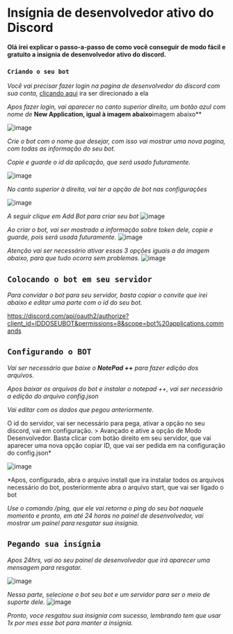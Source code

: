 # Insígnia de desenvolvedor ativo do Discord

**Olá irei explicar o passo-a-passo de como você conseguir de modo fácil e gratuito a insignia de desenvolvedor ativo do discord.**

### `Criando o seu bot`
*Você vai precisar fazer login na pagina de desenvolvedor do discord com sua conta,* [clicando aqui](https://discord.com/developers/applications) ira ser direcionado a ela

*Apos fazer login, vai aparecer no canto superior direito, um botão azul com nome de* **New Application, igual à imagem abaixo**imagem abaixo**

![image](https://user-images.githubusercontent.com/69323238/228051027-b2f0be87-a42b-4ee4-9bbb-709b2f8e94cc.png)

*Crie o bot com o nome que desejar, com isso vai mostrar uma nova pagina, com todas as informação do seu bot.*

*Copie e guarde o id da aplicação, que será usado futuramente.*

![image](https://user-images.githubusercontent.com/69323238/228052373-cdf73b12-b834-4880-b12b-c335403f1da3.png)

*No canto superior à direita, vai ter a opção de bot nas configurações*

![image](https://user-images.githubusercontent.com/69323238/228051551-8fb808ae-d9aa-4449-8bd8-a587ee35d62b.png)

*A seguir clique em Add Bot para criar seu bot*
![image](https://user-images.githubusercontent.com/69323238/228051833-85b33e6c-67c0-4760-a777-38ea6a8bbfa2.png)


*Ao criar o bot, vai ser mostrado a informação sobre token dele, copie e guarde, pois será usada futuramente.*
![image](https://user-images.githubusercontent.com/69323238/228052805-b8b44f4b-6691-49a6-ad91-1f5d3e60b40b.png)


*Atenção vai ser necessário ativar essas 3 opções iguais a da imagem abaixo, para que tudo ocorra sem problemas.*
![image](https://user-images.githubusercontent.com/69323238/228052634-ccf1c39d-a70e-46e0-9e85-09dedd5f2d71.png)


## ``Colocando o bot em seu servidor``

*Para convidar o bot para seu servidor, basta copiar o convite que irei abaixo e editar uma parte com o id do seu bot.*

https://discord.com/api/oauth2/authorize?client_id=IDDOSEUBOT&permissions=8&scope=bot%20applications.commands

## ``Configurando o BOT``

*Vai ser necessário que baixe o **NotePad ++** para fazer edição dos arquivos.*

*Apos baixar os arquivos do bot e instalar o notepad ++, vai ser necessário a edição do arquivo config.json*

*Vai editar com os dados que pegou anteriormente.*

O id do servidor, vai ser necessário para pega, ativar a opção no seu discord, vai em configuração. > Avançado e ative a opção de Modo Desenvolvedor.
Basta clicar com botão direito em seu servidor, que vai aparecer uma nova opção copiar ID, que vai ser pedida em na configuração do config.json*
 
![image](https://user-images.githubusercontent.com/69323238/228055018-52d9f06a-f040-4975-8200-cebc31bbc52b.png)

*Apos, configurado, abra o arquivo install que ira instalar todos os arquivos necessário do bot, posteriormente abra o arquivo start, que vai ser ligado o bot

*Use o comando /ping, que ele vai retorna o ping do seu bot naquele momento e pronto, em até 24 horas no painel de desenvolvedor, vai mostrar um painel para resgatar sua insignia.*

## ``Pegando sua insígnia``

*Apos 24hrs, vai ao seu painel de desenvolvedor que irá aparecer uma mensagem para resgatar.*

![image](https://user-images.githubusercontent.com/69323238/228555476-d636e5c1-cdde-4f43-b9a8-7560fc98a9ee.png)

*Nessa parte, selecione o bot seu bot e um servidor para ser o meio de suporte dele.*
![image](https://user-images.githubusercontent.com/69323238/228557824-9d3590c9-85d4-4a1b-85be-de2a8f1680c2.png)

*Pronto, voce resgatou sua insignia com sucesso, lembrando tem que usar 1x por mes esse bot para manter a insignia.*

